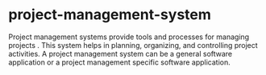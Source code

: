 # project-management-system
Project management systems provide tools and processes for managing projects . This system helps in planning, organizing, and controlling project activities. A project management system can be a general software application or a project management specific software application.   
